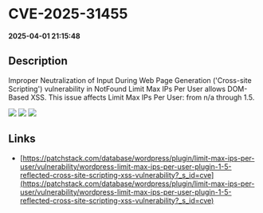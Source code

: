 # CVE-2025-31455

**2025-04-01 21:15:48**

## Description
Improper Neutralization of Input During Web Page Generation ('Cross-site Scripting') vulnerability in NotFound Limit Max IPs Per User allows DOM-Based XSS. This issue affects Limit Max IPs Per User: from n/a through 1.5.

![](https://img.shields.io/static/v1?label=Score&message=7.1&color=red)
![](https://img.shields.io/static/v1?label=Severity&message=HIGH&color=red)
![](https://img.shields.io/static/v1?label=CWE&message=XSS&color=green)

## Links
- [https://patchstack.com/database/wordpress/plugin/limit-max-ips-per-user/vulnerability/wordpress-limit-max-ips-per-user-plugin-1-5-reflected-cross-site-scripting-xss-vulnerability?_s_id=cve](https://patchstack.com/database/wordpress/plugin/limit-max-ips-per-user/vulnerability/wordpress-limit-max-ips-per-user-plugin-1-5-reflected-cross-site-scripting-xss-vulnerability?_s_id=cve)

